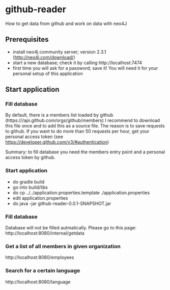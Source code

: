 # github-reader
How to get data from github and work on data with neo4J

## Prerequisites

* install neo4j community server; version 2.3.1 (http://neo4j.com/download/)
* start a new database; check it by calling http://localhost:7474
* first time you will ask for a password; save it! You will need it for your personal setup of this application


## Start application

### Fill database

By default, there is a members list loaded by github (https:///api.github.com/orgs/github/members)
I recommend to download this file once and to add this as a source file.
The reason is to save requests to github. If you want to do more than 50 requests per hour,
get your personal access token (see https://developer.github.com/v3/#authentication)

Summary:  to fill database you need the members entry point and a personal access token by github.

### Start application

* do gradle build
* go into build/libs
* do cp ../../application.properties.template ./application.properties
* edit application.properties
* do java -jar github-reader-0.0.1-SNAPSHOT.jar

### Fill database
Database will not be filled autmatically. Please go to this page:
http://localhost:8080/internal/getdata

### Get a list of all members in given organization

http://localhost:8080/employees

### Search for a certain language

http://localhost:8080/language



